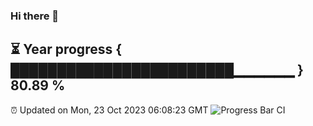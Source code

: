 ### Hi there 👋
⏳ Year progress { ████████████████████████▁▁▁▁▁▁ } 80.89 %
---
⏰ Updated on Mon, 23 Oct 2023 06:08:23 GMT
![Progress Bar CI](https://github.com/Moyi321/Moyi321/workflows/Progress%20Bar%20CI/badge.svg)
